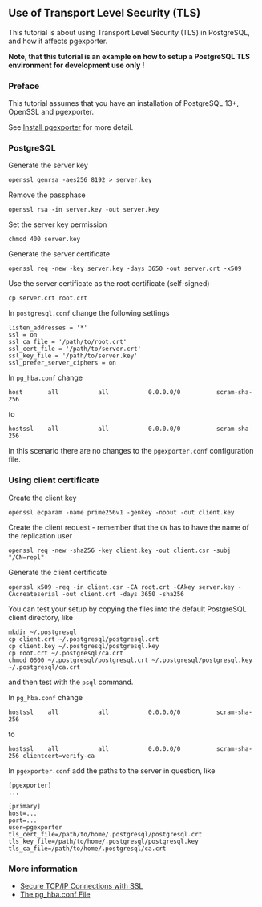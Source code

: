 ## Use of Transport Level Security (TLS)

This tutorial is about using Transport Level Security (TLS) in PostgreSQL, and how it affects pgexporter.

**Note, that this tutorial is an example on how to setup a PostgreSQL TLS environment for development use only !**

### Preface

This tutorial assumes that you have an installation of PostgreSQL 13+, OpenSSL and pgexporter.

See [Install pgexporter](https://github.com/pgexporter/pgexporter/blob/main/doc/tutorial/01_install.md)
for more detail.

### PostgreSQL

Generate the server key

```
openssl genrsa -aes256 8192 > server.key 
```

Remove the passphase

```
openssl rsa -in server.key -out server.key
```

Set the server key permission

```
chmod 400 server.key
```

Generate the server certificate

```
openssl req -new -key server.key -days 3650 -out server.crt -x509 
```

Use the server certificate as the root certificate (self-signed)

```
cp server.crt root.crt
```

In `postgresql.conf` change the following settings

```
listen_addresses = '*'
ssl = on
ssl_ca_file = '/path/to/root.crt'
ssl_cert_file = '/path/to/server.crt'
ssl_key_file = '/path/to/server.key'
ssl_prefer_server_ciphers = on
```

In `pg_hba.conf` change

```
host       all           all           0.0.0.0/0          scram-sha-256
```

to

```
hostssl    all           all           0.0.0.0/0          scram-sha-256
```

In this scenario there are no changes to the `pgexporter.conf` configuration file.

### Using client certificate

Create the client key
```
openssl ecparam -name prime256v1 -genkey -noout -out client.key
```

Create the client request - remember that the `CN` has to have the name of the replication user
```
openssl req -new -sha256 -key client.key -out client.csr -subj "/CN=repl"
```

Generate the client certificate
```
openssl x509 -req -in client.csr -CA root.crt -CAkey server.key -CAcreateserial -out client.crt -days 3650 -sha256
```

You can test your setup by copying the files into the default PostgreSQL client directory, like

```
mkdir ~/.postgresql
cp client.crt ~/.postgresql/postgresql.crt
cp client.key ~/.postgresql/postgresql.key
cp root.crt ~/.postgresql/ca.crt
chmod 0600 ~/.postgresql/postgresql.crt ~/.postgresql/postgresql.key ~/.postgresql/ca.crt
```

and then test with the `psql` command.

In `pg_hba.conf` change

```
hostssl    all           all           0.0.0.0/0          scram-sha-256
```

to

```
hostssl    all           all           0.0.0.0/0          scram-sha-256 clientcert=verify-ca
```

In `pgexporter.conf` add the paths to the server in question, like

```
[pgexporter]
...

[primary]
host=...
port=...
user=pgexporter
tls_cert_file=/path/to/home/.postgresql/postgresql.crt
tls_key_file=/path/to/home/.postgresql/postgresql.key
tls_ca_file=/path/to/home/.postgresql/ca.crt
```


### More information

* [Secure TCP/IP Connections with SSL](https://www.postgresql.org/docs/12/ssl-tcp.html)
* [The pg_hba.conf File](https://www.postgresql.org/docs/12/auth-pg-hba-conf.html)
